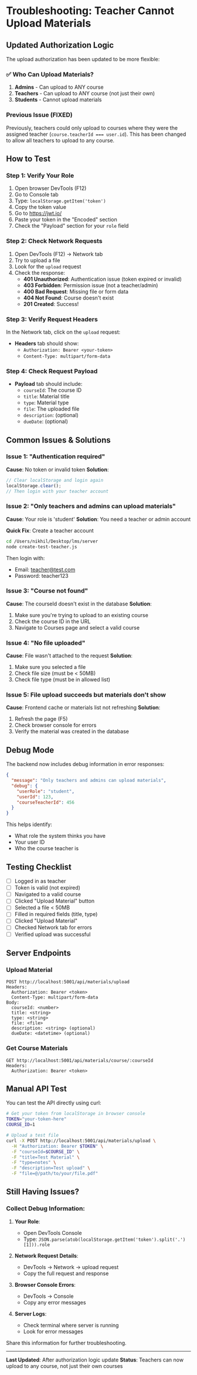 # Troubleshooting: Teacher Cannot Upload Materials

## Updated Authorization Logic

The upload authorization has been updated to be more flexible:

### ✅ Who Can Upload Materials?

1. **Admins** - Can upload to ANY course
2. **Teachers** - Can upload to ANY course (not just their own)
3. **Students** - Cannot upload materials

### Previous Issue (FIXED)

Previously, teachers could only upload to courses where they were the assigned teacher (`course.teacherId === user.id`). This has been changed to allow all teachers to upload to any course.

## How to Test

### Step 1: Verify Your Role
1. Open browser DevTools (F12)
2. Go to Console tab
3. Type: `localStorage.getItem('token')`
4. Copy the token value
5. Go to https://jwt.io/
6. Paste your token in the "Encoded" section
7. Check the "Payload" section for your `role` field

### Step 2: Check Network Requests
1. Open DevTools (F12) → Network tab
2. Try to upload a file
3. Look for the `upload` request
4. Check the response:
   - **401 Unauthorized**: Authentication issue (token expired or invalid)
   - **403 Forbidden**: Permission issue (not a teacher/admin)
   - **400 Bad Request**: Missing file or form data
   - **404 Not Found**: Course doesn't exist
   - **201 Created**: Success!

### Step 3: Verify Request Headers
In the Network tab, click on the `upload` request:
- **Headers** tab should show:
  - `Authorization: Bearer <your-token>`
  - `Content-Type: multipart/form-data`

### Step 4: Check Request Payload
- **Payload** tab should include:
  - `courseId`: The course ID
  - `title`: Material title
  - `type`: Material type
  - `file`: The uploaded file
  - `description`: (optional)
  - `dueDate`: (optional)

## Common Issues & Solutions

### Issue 1: "Authentication required"
**Cause**: No token or invalid token
**Solution**: 
```javascript
// Clear localStorage and login again
localStorage.clear();
// Then login with your teacher account
```

### Issue 2: "Only teachers and admins can upload materials"
**Cause**: Your role is 'student'
**Solution**: You need a teacher or admin account

**Quick Fix**: Create a teacher account
```bash
cd /Users/nikhil/Desktop/lms/server
node create-test-teacher.js
```

Then login with:
- Email: teacher@test.com
- Password: teacher123

### Issue 3: "Course not found"
**Cause**: The courseId doesn't exist in the database
**Solution**: 
1. Make sure you're trying to upload to an existing course
2. Check the course ID in the URL
3. Navigate to Courses page and select a valid course

### Issue 4: "No file uploaded"
**Cause**: File wasn't attached to the request
**Solution**:
1. Make sure you selected a file
2. Check file size (must be < 50MB)
3. Check file type (must be in allowed list)

### Issue 5: File upload succeeds but materials don't show
**Cause**: Frontend cache or materials list not refreshing
**Solution**:
1. Refresh the page (F5)
2. Check browser console for errors
3. Verify the material was created in the database

## Debug Mode

The backend now includes debug information in error responses:

```json
{
  "message": "Only teachers and admins can upload materials",
  "debug": {
    "userRole": "student",
    "userId": 123,
    "courseTeacherId": 456
  }
}
```

This helps identify:
- What role the system thinks you have
- Your user ID
- Who the course teacher is

## Testing Checklist

- [ ] Logged in as teacher
- [ ] Token is valid (not expired)
- [ ] Navigated to a valid course
- [ ] Clicked "Upload Material" button
- [ ] Selected a file < 50MB
- [ ] Filled in required fields (title, type)
- [ ] Clicked "Upload Material"
- [ ] Checked Network tab for errors
- [ ] Verified upload was successful

## Server Endpoints

### Upload Material
```
POST http://localhost:5001/api/materials/upload
Headers:
  Authorization: Bearer <token>
  Content-Type: multipart/form-data
Body:
  courseId: <number>
  title: <string>
  type: <string>
  file: <file>
  description: <string> (optional)
  dueDate: <datetime> (optional)
```

### Get Course Materials
```
GET http://localhost:5001/api/materials/course/:courseId
Headers:
  Authorization: Bearer <token>
```

## Manual API Test

You can test the API directly using curl:

```bash
# Get your token from localStorage in browser console
TOKEN="your-token-here"
COURSE_ID=1

# Upload a test file
curl -X POST http://localhost:5001/api/materials/upload \
  -H "Authorization: Bearer $TOKEN" \
  -F "courseId=$COURSE_ID" \
  -F "title=Test Material" \
  -F "type=notes" \
  -F "description=Test upload" \
  -F "file=@/path/to/your/file.pdf"
```

## Still Having Issues?

### Collect Debug Information:

1. **Your Role**:
   - Open DevTools Console
   - Type: `JSON.parse(atob(localStorage.getItem('token').split('.')[1])).role`

2. **Network Request Details**:
   - DevTools → Network → upload request
   - Copy the full request and response

3. **Browser Console Errors**:
   - DevTools → Console
   - Copy any error messages

4. **Server Logs**:
   - Check terminal where server is running
   - Look for error messages

Share this information for further troubleshooting.

---

**Last Updated**: After authorization logic update
**Status**: Teachers can now upload to any course, not just their own courses
